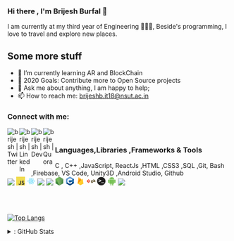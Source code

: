 ### Hi there , I'm Brijesh Burfal 👋

I am  currently at my third year of Engineering 👨🏽‍💻, Beside's programming, I love to travel and explore new places.

## Some more stuff 

- 🌱 I’m currently learning AR and BlockChain 
- 🥅 2020 Goals: Contribute more to Open Source projects
- 💬 Ask me about anything, I am happy to help;
- 📫 How to reach me: brijeshb.it18@nsut.ac.in


### Connect with me:

[<img align="left" alt="brijesh | Twitter" width="27px" src="https://cdn.jsdelivr.net/npm/simple-icons@v3/icons/twitter.svg" />][twitter]
[<img align="left" alt="brijesh | LinkedIn" width="27px" src="https://cdn.jsdelivr.net/npm/simple-icons@v3/icons/linkedin.svg" />][linkedin]
[<img align="left" alt="brijesh | Dev" width="27px" src="https://d2fltix0v2e0sb.cloudfront.net/dev-badge.svg" />][dev]
[<img align="left" alt="brijesh | Quora" width="27px" src="https://cdn.jsdelivr.net/npm/simple-icons@v3/icons/quora.svg" />][quora]

<br />



 ###  Languages,Libraries ,Frameworks & Tools   
 C , C++ ,JavaScript, ReactJs ,HTML ,CSS3 ,SQL ,Git, Bash ,Firebase, VS Code, Unity3D ,Android Studio, Github
 <br/>
 <code><img height="20" src="https://cdn.jsdelivr.net/npm/simple-icons@v3/icons/c.svg"></code>
 <code><img height="20" src="https://raw.githubusercontent.com/github/explore/80688e429a7d4ef2fca1e82350fe8e3517d3494d/topics/javascript/javascript.png"></code>
<code><img height="20" src="https://raw.githubusercontent.com/github/explore/80688e429a7d4ef2fca1e82350fe8e3517d3494d/topics/react/react.png"></code>
<code><img height="20" src="https://cdn.iconscout.com/icon/free/png-512/django-12-1175186.png"></code>
<code><img height="20" src="https://upload.wikimedia.org/wikipedia/commons/thumb/1/10/CSS3_and_HTML5_logos_and_wordmarks.svg/791px-CSS3_and_HTML5_logos_and_wordmarks.svg.png"></code>
<code><img height="20" src="https://raw.githubusercontent.com/github/explore/80688e429a7d4ef2fca1e82350fe8e3517d3494d/topics/nodejs/nodejs.png"></code>
<code><img height="20" src="https://raw.githubusercontent.com/github/explore/80688e429a7d4ef2fca1e82350fe8e3517d3494d/topics/cpp/cpp.png"></code>
<code><img height="20" src="https://raw.githubusercontent.com/github/explore/80688e429a7d4ef2fca1e82350fe8e3517d3494d/topics/firebase/firebase.png"></code>
<code><img height="20" src="https://raw.githubusercontent.com/github/explore/80688e429a7d4ef2fca1e82350fe8e3517d3494d/topics/git/git.png"></code>
<code><img height="20" src="https://raw.githubusercontent.com/github/explore/80688e429a7d4ef2fca1e82350fe8e3517d3494d/topics/terminal/terminal.png"></code>
<code><img height="20" src="https://raw.githubusercontent.com/github/explore/80688e429a7d4ef2fca1e82350fe8e3517d3494d/topics/android/android.png"></code>
<code><img height="20" src="https://cdn.jsdelivr.net/npm/simple-icons@v3/icons/github.svg"></code>


<br />
<br />

[![Top Langs](https://github-readme-stats.vercel.app/api/top-langs/?username=BURFAL18&layout=compact)](https://github.com/BURFAL18/github-readme-stats)
</details>

<details>
  
  <summary>: GitHub Stats</summary>

![Brijesh's github stats](https://github-readme-stats.vercel.app/api?username=BURFAL18&hide=["issues"]&show_icons=true)

[twitter]: https://twitter.com/BrijeshBurfal
[linkedin]: https://www.linkedin.com/in/brijesh-burfal/
[quora]: https://www.quora.com/profile/%E0%A4%AC%E0%A5%8D%E0%A4%B0%E0%A4%BF%E0%A4%9C%E0%A5%87%E0%A4%B6-Brijesh-Burfal
[dev]:https://dev.to/brijeshburfal
